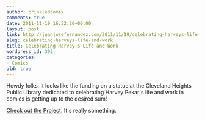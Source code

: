 ```yaml
---
author: crinkledcomix
comments: true
date: 2011-11-19 16:52:20+00:00
layout: post
link: http://juanjosefernandez.com/2011/11/19/celebrating-harveys-life-and-work/
slug: celebrating-harveys-life-and-work
title: Celebrating Harvey's Life and Work
wordpress_id: 393
categories:
- Comics
old: true
---
```


Howdy folks, it looks like the funding on a statue at the Cleveland Heights Public Library dedicated to celebrating Harvey Pekar's life and work in comics is getting up to the desired sum!

[Check out the Project.](http://www.kickstarter.com/projects/1844705603/harvey-pekar-library-statue-comics-as-art-and-lite) It's really something.
